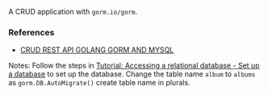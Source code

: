 A CRUD application with `gorm.io/gorm`.

### References
- [CRUD REST API GOLANG GORM AND MYSQL
  ](https://golangexample.com/crud-rest-api-golang-gorm-and-mysql/)

Notes: Follow the steps in [Tutorial: Accessing a relational database - Set up a database](https://go.dev/doc/tutorial/database-access#set_up_database) to set up the database. Change the table name `album` to `albums` as `gorm.DB.AutoMigrate()` create table name in plurals. 
